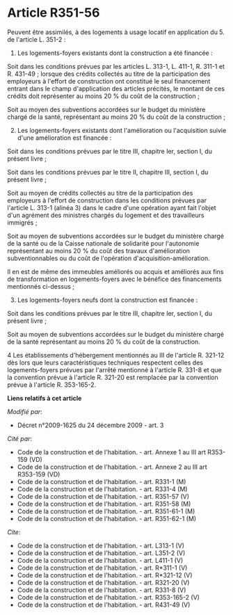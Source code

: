 # Article R351-56

Peuvent être assimilés, à des logements à usage locatif en application du 5. de l'article L. 351-2 : 

1. Les logements-foyers existants dont la construction a été financée : 

Soit dans les conditions prévues par les articles L. 313-1, L. 411-1, R. 311-1 et R. 431-49 ; lorsque des crédits collectés
au titre de la participation des employeurs à l'effort de construction ont constitué le seul financement entrant dans le
champ d'application des articles précités, le montant de ces crédits doit représenter au moins 20 % du coût de la
construction ; 

Soit au moyen des subventions accordées sur le budget du ministère chargé de la santé, représentant au moins 20 % du coût de
la construction ; 

2. Les logements-foyers existants dont l'amélioration ou l'acquisition suivie d'une amélioration est financée : 

Soit dans les conditions prévues par le titre III, chapitre Ier, section I, du présent livre ; 

Soit dans les conditions prévues par le titre II, chapitre III, section I, du présent livre ; 

Soit au moyen de crédits collectés au titre de la participation des employeurs à l'effort de construction dans les conditions
prévues par l'article L. 313-1 (alinéa 3) dans le cadre d'une opération ayant fait l'objet d'un agrément des ministres
chargés du logement et des travailleurs immigrés ; 

Soit au moyen de subventions accordées sur le budget du ministère chargé de la santé ou de la Caisse nationale de solidarité
pour l'autonomie représentant au moins 20 % du coût des travaux d'amélioration subventionnables ou du coût de l'opération
d'acquisition-amélioration. 

Il en est de même des immeubles améliorés ou acquis et améliorés aux fins de transformation en logements-foyers avec le
bénéfice des financements mentionnés ci-dessus ; 

3. Les logements-foyers neufs dont la construction est financée : 

Soit dans les conditions prévues par le titre III, chapitre Ier, section I, du présent livre ; 

Soit au moyen de subventions accordées sur le budget du ministère chargé de la santé représentant au moins 20 % du coût de la
construction. 

4 Les établissements d'hébergement mentionnés au III de l'article R. 321-12 dès lors que leurs caractéristiques techniques
respectent celles des logements-foyers prévues par l'arrêté mentionné à l'article R. 331-8 et que la convention prévue à
l'article R. 321-20 est remplacée par la convention prévue à l'article R. 353-165-2.

**Liens relatifs à cet article**

_Modifié par_:

  - Décret n°2009-1625 du 24 décembre 2009 - art. 3

_Cité par_:

  - Code de la construction et de l'habitation. - art. Annexe 1 au III art R353-159 (VD)
  - Code de la construction et de l'habitation. - art. Annexe 2 au III art R353-159 (VD)
  - Code de la construction et de l'habitation. - art. R331-1 (M)
  - Code de la construction et de l'habitation. - art. R331-4 (M)
  - Code de la construction et de l'habitation. - art. R351-57 (V)
  - Code de la construction et de l'habitation. - art. R351-58 (M)
  - Code de la construction et de l'habitation. - art. R351-61-1 (M)
  - Code de la construction et de l'habitation. - art. R351-62-1 (M)

_Cite_:

  - Code de la construction et de l'habitation. - art. L313-1 (V)
  - Code de la construction et de l'habitation. - art. L351-2 (V)
  - Code de la construction et de l'habitation. - art. L411-1 (V)
  - Code de la construction et de l'habitation. - art. R*311-1 (V)
  - Code de la construction et de l'habitation. - art. R*321-12 (V)
  - Code de la construction et de l'habitation. - art. R321-20 (V)
  - Code de la construction et de l'habitation. - art. R331-8 (V)
  - Code de la construction et de l'habitation. - art. R353-165-2 (V)
  - Code de la construction et de l'habitation. - art. R431-49 (V)
